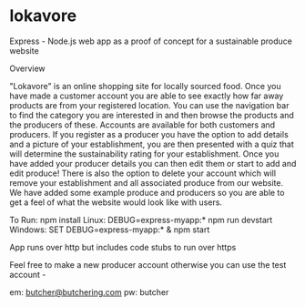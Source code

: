 # lokavore
Express - Node.js web app as a proof of concept for a sustainable produce website

Overview

"Lokavore" is an online shopping site for locally sourced food. Once you have made a customer account you are able to see exactly how far away products are from your registered location. 
You can use the navigation bar to find the category you are interested in and then browse the products and the producers of these. Accounts are available for both customers and producers.
If you register as a producer you have the option to add details and a picture of your establishment, you are then presented with a quiz that will determine the sustainability rating for your establishment.
Once you have added your producer details you can then edit them or start to add and edit produce! There is also the option to delete your account which will remove your establishment and all associated produce from our website.
We have added some example produce and producers so you are able to get a feel of what the website would look like with users.


To Run:
npm install
Linux: DEBUG=express-myapp:* npm run devstart
Windows: SET DEBUG=express-myapp:* & npm start

App runs over http but includes code stubs to run over https


Feel free to make a new producer account otherwise you can use the test account -

em: butcher@butchering.com
pw: butcher

